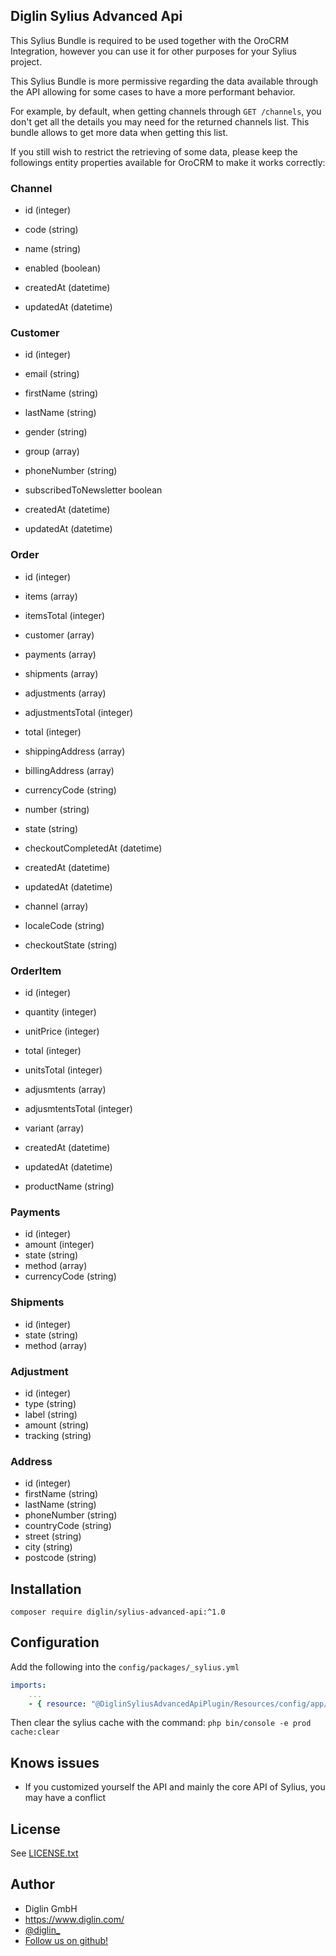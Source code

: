 ## Diglin Sylius Advanced Api

This Sylius Bundle is required to be used together with the OroCRM Integration, however you can use it for other purposes for your Sylius project.

This Sylius Bundle is more permissive regarding the data available through the API allowing for some cases to have a more performant behavior. 

For example, by default, when getting channels through `GET /channels`, you don't get all the details you may need for the returned channels list. This bundle allows to get more data when getting this list.

If you still wish to restrict the retrieving of some data, please keep the followings entity properties available for OroCRM to make it works correctly:

### Channel
- id (integer)
- code (string)
- name (string)
- enabled (boolean)

- createdAt (datetime)
- updatedAt (datetime)

### Customer
- id (integer)
- email (string)
- firstName (string)
- lastName (string)
- gender (string)
- group (array)
- phoneNumber (string)
- subscribedToNewsletter boolean

- createdAt (datetime)
- updatedAt (datetime)

### Order
- id (integer)
- items (array)
- itemsTotal (integer)
- customer (array)
- payments (array)
- shipments (array)
- adjustments (array)
- adjustmentsTotal (integer)
- total (integer)
- shippingAddress (array)
- billingAddress (array)
- currencyCode (string)

- number (string)
- state (string)
- checkoutCompletedAt (datetime)
- createdAt (datetime)
- updatedAt (datetime)
- channel (array)
- localeCode (string)
- checkoutState (string)

### OrderItem
- id (integer)
- quantity (integer)
- unitPrice (integer)
- total (integer)
- unitsTotal (integer)
- adjusmtents (array)
- adjusmtentsTotal (integer)
- variant (array)

- createdAt (datetime)
- updatedAt (datetime)
- productName (string)

### Payments
- id (integer)
- amount (integer)
- state (string)
- method (array)
- currencyCode (string)

### Shipments
- id (integer)
- state (string)
- method (array)

### Adjustment
- id (integer)
- type (string)
- label (string)
- amount (string)
- tracking (string)

### Address
- id (integer)
- firstName (string)
- lastName (string)
- phoneNumber (string)
- countryCode (string)
- street (string)
- city (string)
- postcode (string)

## Installation

`composer require diglin/sylius-advanced-api:^1.0`

## Configuration

Add the following into the `config/packages/_sylius.yml`

```yaml
imports:
    ...
    - { resource: "@DiglinSyliusAdvancedApiPlugin/Resources/config/app/config.yml" }
```

Then clear the sylius cache with the command:
`php bin/console -e prod cache:clear`

## Knows issues

- If you customized yourself the API and mainly the core API of Sylius, you may have a conflict

## License

See [LICENSE.txt](./LICENSE.txt)

## Author

* Diglin GmbH
* https://www.diglin.com/
* [@diglin_](https://twitter.com/diglin_)
* [Follow us on github!](https://github.com/diglin)
